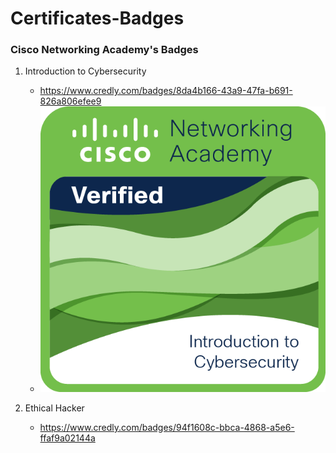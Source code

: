 # Certificates-Badges

### Cisco Networking Academy's Badges
1. Introduction to Cybersecurity
   - https://www.credly.com/badges/8da4b166-43a9-47fa-b691-826a806efee9
   - ![Badge](images/I2CS__1_.png)

3. Ethical Hacker
   - https://www.credly.com/badges/94f1608c-bbca-4868-a5e6-ffaf9a02144a
